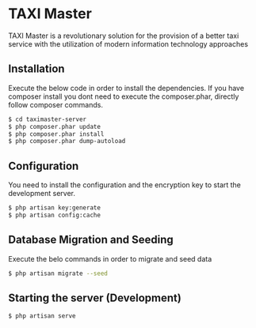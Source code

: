 # TAXI Master

TAXI Master is a revolutionary solution for the provision of a better taxi service with the utilization of modern information technology approaches

## Installation

Execute the below code in order to install the dependencies. If you have composer install you dont need to execute the composer.phar, directly follow composer commands.

```sh
$ cd taximaster-server
$ php composer.phar update
$ php composer.phar install
$ php composer.phar dump-autoload
```

## Configuration
You need to install the configuration and the encryption key to start the development server.
```sh
$ php artisan key:generate
$ php artisan config:cache
```
## Database Migration and Seeding
Execute the belo commands in order to migrate and seed data
```sh
$ php artisan migrate --seed
```

## Starting the server (Development)
```sh
$ php artisan serve
```

